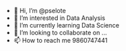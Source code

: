 - 👋 Hi, I’m @pselote
- 👀 I’m interested in Data Analysis
- 🌱 I’m currently learning Data Science
- 💞️ I’m looking to collaborate on ...
- 📫 How to reach me 9860747441

<!---
pselote/pselote is a ✨ special ✨ repository because its `README.md` (this file) appears on your GitHub profile.
You can click the Preview link to take a look at your changes.
--->

